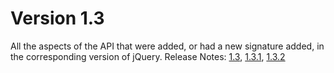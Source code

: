 # Version 1.3
All the aspects of the API that were added, or had a new signature added, in the corresponding version of jQuery.
				Release Notes: <a href="https://blog.jquery.com/2009/01/14/jquery-1-3-released/">1.3</a>, <a href="https://blog.jquery.com/2009/01/21/jquery-131-released/">1.3.1</a>, <a href="https://blog.jquery.com/2009/02/20/jquery-1-3-2-released/">1.3.2</a>
			
